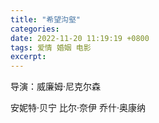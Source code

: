 ```yaml
---
title: "希望沟壑"
categories: 
date: 2022-11-20 11:19:19 +0800
tags: 爱情 婚姻 电影
excerpt: 
---
```



导演：威廉姆·尼克尔森

安妮特·贝宁
比尔·奈伊
乔什·奥康纳







